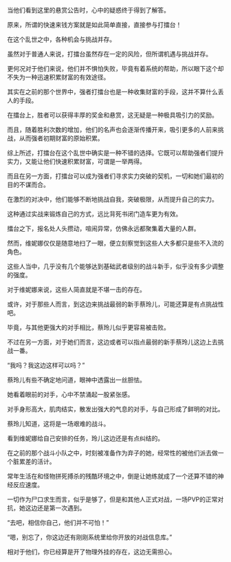 当他们看到这里的悬赏公告时，心中的疑惑终于得到了解答。

原来，所谓的快速来钱方案就是如此简单直接，直接参与打擂台！

在这个乱世之中，各种机会与挑战并存。

虽然对于普通人来说，打擂台虽然存在一定的风险，但所谓机遇与挑战并存。

更何况对于他们来说，他们并不惧怕失败，毕竟有着系统的帮助，所以眼下这个却不失为一种迅速积累财富的有效途径。

其实在之前的那个世界中，强者打擂台也是一种收集财富的手段，这并不算什么丢人的手段。

在擂台上，胜者可以获得丰厚的奖金和悬赏，这无疑是一种极具吸引力的奖励。

而且，随着胜利次数的增加，他们的名声也会逐渐传播开来，吸引更多的人前来挑战，从而强者初期财富的原始积累。

综上所述，打擂台在这个乱世中确实是一种不错的选择。它既可以帮助强者们提升实力，又能让他们快速积累财富，可谓是一举两得。

而且在另一方面，打擂台可以成为强者们寻求实力突破的契机，一切和她们最初的目的不谋而合。

在激烈的对决中，他们能够不断地挑战自我，突破极限，从而提升自己的实力。

这种通过实战来锻炼自己的方式，远比背死书闭门造车更为有效。

擂台之下，报名处人头攒动，喧闹异常，仿佛永远都聚集着大量的人群。

然而，维妮娜仅仅是随意地扫了一眼，便立刻察觉到这些人大多都只是些不入流的角色。

这些人当中，几乎没有几个能够达到基础武者级别的战斗新手，似乎没有多少调整的强度。

对于维妮娜来说，这些人简直就是不堪一击的存在。

或许，对于那些人而言，到这边来挑战最弱的新手蔡玲儿，可能还算是有点挑战性吧。

毕竟，与其他更强大的对手相比，蔡玲儿似乎更容易被击败。

不过在另一方面，对于她们而言，这边或者可以指点最弱的新手蔡玲儿这边上去挑战一番。

“我吗？我这边这样可以吗？”

蔡玲儿有些不确定地问道，眼神中透露出一丝胆怯。

她看着眼前的对手，心中不禁涌起一股紧张感。

对手身形高大，肌肉结实，散发出强大的气息的对手，与自己形成了鲜明的对比。

蔡玲儿知道，这将是一场艰难的战斗。

看到维妮娜给自己安排的任务，玲儿这边还是有点纠结的。

在之前的那个战斗小队之中，时刻被准备作为弃子的她，经常性的被他们派去做一个脏累差的活计。

常年生活在和怪物拼死搏杀的残酷环境之中，倒是让她练就成了一个还算不错的神经反应速度。

一切作为尸口求生而言，似乎是够了，但是和其他人正式对战，一场PVP的正常对抗，她这边还是第一次遇到。

“去吧，相信你自己，他们并不可怕！”

“嗯，别忘了，你这边还有刚刚系统里给你开放的对战信息库。”

相对于他们，你已经算是开了物理外挂的存在，这边无需担心。

